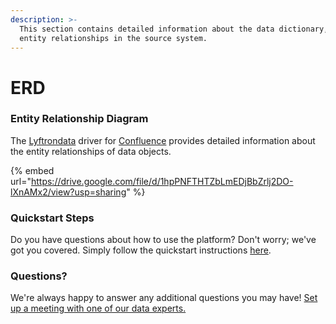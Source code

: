 ```yaml
---
description: >-
  This section contains detailed information about the data dictionary, and
  entity relationships in the source system.
---
```


# ERD

### Entity Relationship Diagram

The [Lyftrondata](https://www.lyftrondata.com/) driver for [Confluence](https://www.lyftrondata.com/integration/business-analytics/confluence//) provides detailed information about the entity relationships of data objects.

{% embed url="https://drive.google.com/file/d/1hpPNFTHTZbLmEDjBbZrlj2DO-lXnAMx2/view?usp=sharing" %}

### Quickstart Steps

Do you have questions about how to use the platform? Don't worry; we've got you covered. Simply follow the quickstart instructions [here](../README.md).

### Questions? <a href="#questions" id="questions"></a>

We're always happy to answer any additional questions you may have! [Set up a meeting with one of our data experts.](https://www.lyftrondata.com/book-a-meeting/)

